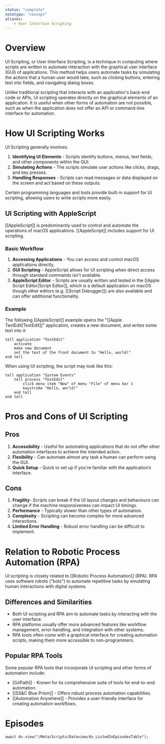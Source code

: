 ```yaml
---
status: "complete"
notetype: "concept"
aliases:
	- User Interface Scripting
---
```


# Overview
UI Scripting, or User Interface Scripting, is a technique in computing where scripts are written to automate interaction with the graphical user interface (GUI) of applications. This method helps users automate tasks by simulating the actions that a human user would take, such as clicking buttons, entering text into fields, and navigating dialog boxes.

Unlike traditional scripting that interacts with an application's back-end code or APIs, UI scripting operates directly on the graphical elements of an application. It is useful when other forms of automation are not possible, such as when the application does not offer an API or command-line interface for automation.

# How UI Scripting Works
UI Scripting generally involves:

1. **Identifying UI Elements** - Scripts identify buttons, menus, text fields, and other components within the GUI.
2. **Simulating Actions** - The scripts simulate user actions like clicks, drags, and key presses.
3. **Handling Responses** - Scripts can read messages or data displayed on the screen and act based on these outputs.

Certain programming languages and tools provide built-in support for UI scripting, allowing users to write scripts more easily.

## UI Scripting with AppleScript
[[AppleScript]] is predominantly used to control and automate the operations of macOS applications. [[AppleScript]] includes support for UI scripting.

### Basic Workflow
1. **Accessing Applications** - You can access and control macOS applications directly.
2. **GUI Scripting** - AppleScript allows for UI scripting when direct access through standard commands isn't available.
3. **AppleScript Editor** - Scripts are usually written and tested in the [[Apple Script Editor|Script Editor]], which is a default application on macOS though other editors (e.g. [[Script Debugger]]) are also available and can offer additional functionality.

### Example
The following [[AppleScript]] example opens the "[[Apple TextEdit\|TextEdit]]" application, creates a new document, and writes some text into it:

```applescript
tell application "TextEdit"
    activate
    make new document
    set the text of the front document to "Hello, world!"
end tell
```

When using UI scripting, the script may look like this:

```applescript
tell application "System Events"
    tell process "TextEdit"
        click menu item "New" of menu "File" of menu bar 1
        keystroke "Hello, world!"
    end tell
end tell
```

# Pros and Cons of UI Scripting

## Pros
1. **Accessibility** - Useful for automating applications that do not offer other automation interfaces to achieve the intended action.
2. **Flexibility** - Can automate almost any task a human can perform using the GUI.
3. **Quick Setup** - Quick to set up if you're familiar with the application’s interface.

## Cons
1. **Fragility**-  Scripts can break if the UI layout changes and behaviours can change if the machine responsiveness can impact UI timings.
2. **Performance** - Typically slower than other types of automation.
3. **Complexity** - Scripting can become complex for more advanced interactions.
4. **Limited Error Handling** - Robust error handling can be difficult to implement.

# Relation to Robotic Process Automation (RPA)
UI scripting is closely related to [[Robotic Process Automation]] (RPA). RPA uses software robots ("bots") to automate repetitive tasks by emulating human interactions with digital systems. 

## Differences and Similarities
- Both UI scripting and RPA aim to automate tasks by interacting with the user interface.
- RPA platforms usually offer more advanced features like workflow management, error handling, and integration with other systems.
- RPA tools often come with a graphical interface for creating automation scripts, making them more accessible to non-programmers.

## Popular RPA Tools
Some popular RPA tools that incorporate UI scripting and other forms of automation include:

- [[UiPath]] - Known for its comprehensive suite of tools for end-to-end automation.
- [[SS&C Blue Prism]] - Offers robust process automation capabilities.
- [[Automation Anywhere]] - Provides a user-friendly interface for creating automation workflows.

# Episodes
```dataviewjs
await dv.view("/Meta/Scripts/Dataview/dv_ListedInEpisodesTable");
```
